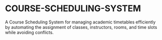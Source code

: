 # COURSE-SCHEDULING-SYSTEM
A Course Scheduling System for managing academic timetables efficiently by automating the assignment of classes, instructors, rooms, and time slots while avoiding conflicts.
